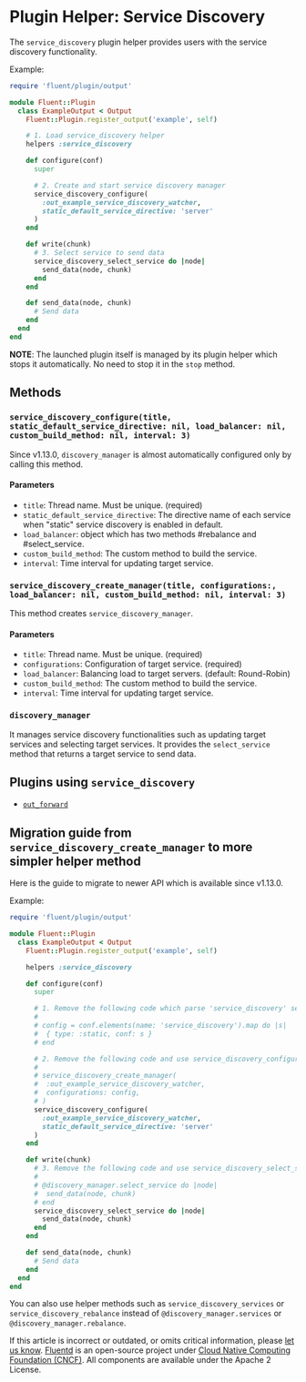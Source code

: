 # Plugin Helper: Service Discovery

The `service_discovery` plugin helper provides users with the service discovery functionality.

Example:

```ruby
require 'fluent/plugin/output'

module Fluent::Plugin
  class ExampleOutput < Output
    Fluent::Plugin.register_output('example', self)

    # 1. Load service_discovery helper
    helpers :service_discovery

    def configure(conf)
      super

      # 2. Create and start service discovery manager
      service_discovery_configure(
        :out_example_service_discovery_watcher,
        static_default_service_directive: 'server'
      )
    end

    def write(chunk)
      # 3. Select service to send data
      service_discovery_select_service do |node|
        send_data(node, chunk)
      end
    end

    def send_data(node, chunk)
      # Send data
    end
  end
end
```

**NOTE**: The launched plugin itself is managed by its plugin helper which stops it automatically. No need to stop it in the `stop` method.

## Methods

### `service_discovery_configure(title, static_default_service_directive: nil, load_balancer: nil, custom_build_method: nil, interval: 3)`

Since v1.13.0, `discovery_manager` is almost automatically configured only by calling this method.

#### Parameters

* `title`: Thread name. Must be unique. \(required\)
* `static_default_service_directive`: The directive name of each service when "static" service discovery is enabled in default.
* `load_balancer`: object which has two methods #rebalance and #select_service.
* `custom_build_method`: The custom method to build the service.
* `interval`: Time interval for updating target service.

### `service_discovery_create_manager(title, configurations:, load_balancer: nil, custom_build_method: nil, interval: 3)`

This method creates `service_discovery_manager`.

#### Parameters

* `title`: Thread name. Must be unique. \(required\)
* `configurations`: Configuration of target service. \(required\)
* `load_balancer`: Balancing load to target servers. \(default: Round-Robin\)
* `custom_build_method`: The custom method to build the service.
* `interval`: Time interval for updating target service.

### `discovery_manager`

It manages service discovery functionalities such as updating target services and selecting target services. It provides the `select_service` method that returns a target service to send data.

## Plugins using `service_discovery`

* [`out_forward`](../output/forward.md)

## Migration guide from `service_discovery_create_manager` to more simpler helper method

Here is the guide to migrate to newer API which is available since v1.13.0.

Example:

```ruby
require 'fluent/plugin/output'

module Fluent::Plugin
  class ExampleOutput < Output
    Fluent::Plugin.register_output('example', self)

    helpers :service_discovery

    def configure(conf)
      super

      # 1. Remove the following code which parse 'service_discovery' section by yourself
      #
      # config = conf.elements(name: 'service_discovery').map do |s|
      #  { type: :static, conf: s }
      # end

      # 2. Remove the following code and use service_discovery_configure
      #
      # service_discovery_create_manager(
      #  :out_example_service_discovery_watcher,
      #  configurations: config,
      # )
      service_discovery_configure(
        :out_example_service_discovery_watcher,
        static_default_service_directive: 'server'
      )
    end

    def write(chunk)
      # 3. Remove the following code and use service_discovery_select_service to select service
      #
      # @discovery_manager.select_service do |node|
      #  send_data(node, chunk)
      # end
      service_discovery_select_service do |node|
        send_data(node, chunk)
      end
    end

    def send_data(node, chunk)
      # Send data
    end
  end
end
```

You can also use helper methods such as `service_discovery_services` or `service_discovery_rebalance` instead of
`@discovery_manager.services` or `@discovery_manager.rebalance`.


If this article is incorrect or outdated, or omits critical information, please [let us know](https://github.com/fluent/fluentd-docs-gitbook/issues?state=open). [Fluentd](http://www.fluentd.org/) is an open-source project under [Cloud Native Computing Foundation \(CNCF\)](https://cncf.io/). All components are available under the Apache 2 License.

